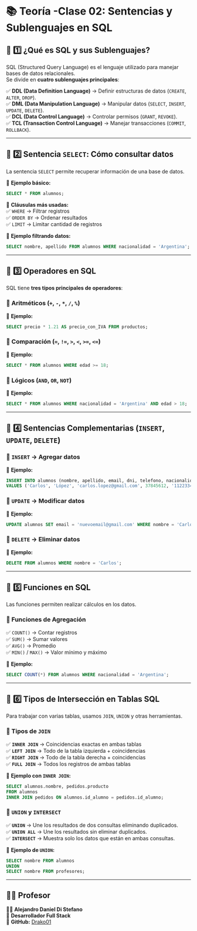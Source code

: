 # 📚 Teoría -Clase 02: Sentencias y Sublenguajes en SQL

## **📌 1️⃣ ¿Qué es SQL y sus Sublenguajes?**  
SQL (Structured Query Language) es el lenguaje utilizado para manejar bases de datos relacionales.  
Se divide en **cuatro sublenguajes principales**:  

✅ **DDL (Data Definition Language)** → Definir estructuras de datos (`CREATE`, `ALTER`, `DROP`).  
✅ **DML (Data Manipulation Language)** → Manipular datos (`SELECT`, `INSERT`, `UPDATE`, `DELETE`).  
✅ **DCL (Data Control Language)** → Controlar permisos (`GRANT`, `REVOKE`).  
✅ **TCL (Transaction Control Language)** → Manejar transacciones (`COMMIT`, `ROLLBACK`).  

---

## **📌 2️⃣ Sentencia `SELECT`: Cómo consultar datos**  
La sentencia `SELECT` permite recuperar información de una base de datos.  

📌 **Ejemplo básico:**  
```sql
SELECT * FROM alumnos;
```
📌 **Cláusulas más usadas:**  
✅ `WHERE` → Filtrar registros  
✅ `ORDER BY` → Ordenar resultados  
✅ `LIMIT` → Limitar cantidad de registros  

📌 **Ejemplo filtrando datos:**  
```sql
SELECT nombre, apellido FROM alumnos WHERE nacionalidad = 'Argentina';
```

---

## **📌 3️⃣ Operadores en SQL**  
SQL tiene **tres tipos principales de operadores**:  

### **🔹 Aritméticos** (`+`, `-`, `*`, `/`, `%`)  
📌 **Ejemplo:**  
```sql
SELECT precio * 1.21 AS precio_con_IVA FROM productos;
```

### **🔹 Comparación** (`=`, `!=`, `>`, `<`, `>=`, `<=`)  
📌 **Ejemplo:**  
```sql
SELECT * FROM alumnos WHERE edad >= 18;
```

### **🔹 Lógicos** (`AND`, `OR`, `NOT`)  
📌 **Ejemplo:**  
```sql
SELECT * FROM alumnos WHERE nacionalidad = 'Argentina' AND edad > 18;
```

---

## **📌 4️⃣ Sentencias Complementarias (`INSERT`, `UPDATE`, `DELETE`)**  

### **🔹 `INSERT` → Agregar datos**  
📌 **Ejemplo:**  
```sql
INSERT INTO alumnos (nombre, apellido, email, dni, telefono, nacionalidad)
VALUES ('Carlos', 'López', 'carlos.lopez@gmail.com', 37845612, '1122334455', 'Chile');
```

### **🔹 `UPDATE` → Modificar datos**  
📌 **Ejemplo:**  
```sql
UPDATE alumnos SET email = 'nuevoemail@gmail.com' WHERE nombre = 'Carlos';
```

### **🔹 `DELETE` → Eliminar datos**  
📌 **Ejemplo:**  
```sql
DELETE FROM alumnos WHERE nombre = 'Carlos';
```

---

## **📌 5️⃣ Funciones en SQL**  
Las funciones permiten realizar cálculos en los datos.  

### **🔹 Funciones de Agregación**  
✅ `COUNT()` → Contar registros  
✅ `SUM()` → Sumar valores  
✅ `AVG()` → Promedio  
✅ `MIN()` / `MAX()` → Valor mínimo y máximo  

📌 **Ejemplo:**  
```sql
SELECT COUNT(*) FROM alumnos WHERE nacionalidad = 'Argentina';
```

---

## **📌 6️⃣ Tipos de Intersección en Tablas SQL**  
Para trabajar con varias tablas, usamos `JOIN`, `UNION` y otras herramientas.  

### **🔹 Tipos de `JOIN`**  
✅ **`INNER JOIN`** → Coincidencias exactas en ambas tablas  
✅ **`LEFT JOIN`** → Todo de la tabla izquierda + coincidencias  
✅ **`RIGHT JOIN`** → Todo de la tabla derecha + coincidencias  
✅ **`FULL JOIN`** → Todos los registros de ambas tablas  

📌 **Ejemplo con `INNER JOIN`:**  
```sql
SELECT alumnos.nombre, pedidos.producto 
FROM alumnos 
INNER JOIN pedidos ON alumnos.id_alumno = pedidos.id_alumno;
```

### **🔹 `UNION` y `INTERSECT`**  
✅ **`UNION`** → Une los resultados de dos consultas eliminando duplicados.  
✅ **`UNION ALL`** → Une los resultados sin eliminar duplicados.  
✅ **`INTERSECT`** → Muestra solo los datos que están en ambas consultas.  

📌 **Ejemplo de `UNION`:**  
```sql
SELECT nombre FROM alumnos
UNION
SELECT nombre FROM profesores;
```

---

## 🧑‍🏫 Profesor  

👨‍💻 **Alejandro Daniel Di Stefano**  
📌 **Desarrollador Full Stack**  
🔗 **GitHub:** [Drako01](https://github.com/Drako01)  
